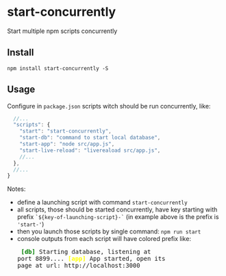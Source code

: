 # start-concurrently
Start multiple npm scripts concurrently

## Install
```
npm install start-concurrently -S
```

## Usage
Configure in `package.json` scripts witch should be run concurrently, like:
```javascript
  //...
  "scripts": {
    "start": "start-concurrently",
    "start-db": "command to start local database",
    "start-app": "node src/app.js",
    "start-live-reload": "livereaload src/app.js",
    //...
  },
  //...
}
```

Notes:
* define a launching script with command `start-concurrently`
* all scripts, those should be started concurrently, have key starting with prefix <code>\`${key-of-launching-script}-\`</code> (in example above is the prefix is `'start-'`)
* then you launch those scripts by single command: `npm run start`
* console outputs from each script will have colored prefix like: <pre>
<b style="color:green">[db] </b>Starting database, listening at port 8899....
<b style="color:yellow">[app] </b>App started, open its page at url: http://localhost:3000
</pre>
